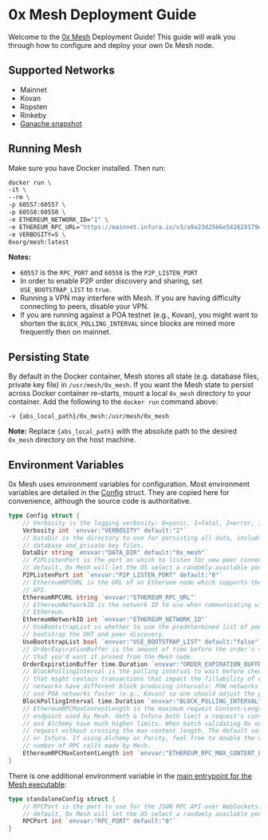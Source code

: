# 0x Mesh Deployment Guide

Welcome to the [0x Mesh](https://github.com/0xProject/0x-mesh) Deployment Guide!
This guide will walk you through how to configure and deploy your own 0x Mesh
node.

## Supported Networks

- Mainnet
- Kovan
- Ropsten
- Rinkeby
- [Ganache snapshot](https://cloud.docker.com/u/0xorg/repository/docker/0xorg/mesh-ganache-cli)

## Running Mesh

Make sure you have Docker installed. Then run:

```bash
docker run \
-it \
--rm \
-p 60557:60557 \
-p 60558:60558 \
-e ETHEREUM_NETWORK_ID="1" \
-e ETHEREUM_RPC_URL="https://mainnet.infura.io/v3/a9a23d2566e542629179d6372ace13c9" \
-e VERBOSITY=5 \
0xorg/mesh:latest
```

**Notes:**

- `60557` is the `RPC_PORT` and `60558` is the `P2P_LISTEN_PORT`
- In order to enable P2P order discovery and sharing, set `USE_BOOTSTRAP_LIST` to `true`.
- Running a VPN may interfere with Mesh. If you are having difficulty connecting to peers, disable your VPN.
- If you are running against a POA testnet (e.g., Kovan), you might want to shorten the `BLOCK_POLLING_INTERVAL` since blocks are mined more frequently then on mainnet.

## Persisting State

By default in the Docker container, Mesh stores all state (e.g. database files,
private key file) in `/usr/mesh/0x_mesh`. If you want the Mesh state to persist
across Docker container re-starts, mount a local `0x_mesh` directory to your
container. Add the following to the `docker run` command above:

```
-v {abs_local_path}/0x_mesh:/usr/mesh/0x_mesh
```

**Note:** Replace `{abs_local_path}` with the absolute path to the desired `0x_mesh` directory on the host machine.

## Environment Variables

0x Mesh uses environment variables for configuration. Most environment variables
are detailed in the [Config](https://godoc.org/github.com/0xProject/0x-mesh/core#Config)
struct. They are copied here for convenience, although the source code is
authoritative.

```go
type Config struct {
    // Verbosity is the logging verbosity: 0=panic, 1=fatal, 2=error, 3=warn, 4=info, 5=debug 6=trace
    Verbosity int `envvar:"VERBOSITY" default:"2"`
    // DataDir is the directory to use for persisting all data, including the
    // database and private key files.
    DataDir string `envvar:"DATA_DIR" default:"0x_mesh"`
    // P2PListenPort is the port on which to listen for new peer connections. By
    // default, 0x Mesh will let the OS select a randomly available port.
    P2PListenPort int `envvar:"P2P_LISTEN_PORT" default:"0"`
    // EthereumRPCURL is the URL of an Etheruem node which supports the JSON RPC
    // API.
    EthereumRPCURL string `envvar:"ETHEREUM_RPC_URL"`
    // EthereumNetworkID is the network ID to use when communicating with
    // Ethereum.
    EthereumNetworkID int `envvar:"ETHEREUM_NETWORK_ID"`
    // UseBootstrapList is whether to use the predetermined list of peers to
    // bootstrap the DHT and peer discovery.
    UseBootstrapList bool `envvar:"USE_BOOTSTRAP_LIST" default:"false"`
    // OrderExpirationBuffer is the amount of time before the order's stipulated expiration time
    // that you'd want it pruned from the Mesh node.
    OrderExpirationBuffer time.Duration `envvar:"ORDER_EXPIRATION_BUFFER" default:"10s"`
    // BlockPollingInterval is the polling interval to wait before checking for a new Ethereum block
    // that might contain transactions that impact the fillability of orders stored by Mesh. Different
    // networks have different block producing intervals: POW networks are typically slower (e.g., Mainnet)
    // and POA networks faster (e.g., Kovan) so one should adjust the polling interval accordingly.
    BlockPollingInterval time.Duration `envvar:"BLOCK_POLLING_INTERVAL" default:"5s"`
    // EthereumRPCMaxContentLength is the maximum request Content-Length accepted by the backing Ethereum RPC
	// endpoint used by Mesh. Geth & Infura both limit a request's content length to 1024 * 512 Bytes. Parity
	// and Alchemy have much higher limits. When batch validating 0x orders, we will fit as many orders into a
	// request without crossing the max content length. The default value is appropriate for operators using Geth
	// or Infura. If using Alchemy or Parity, feel free to double the default max in order to reduce the
	// number of RPC calls made by Mesh.
	EthereumRPCMaxContentLength int `envvar:"ETHEREUM_RPC_MAX_CONTENT_LENGTH" default:"524288"`
}
```

There is one additional environment variable in the [main entrypoint for the
Mesh executable](https://github.com/0xProject/0x-mesh/blob/master/cmd/mesh/main.go):

```go
type standaloneConfig struct {
    // RPCPort is the port to use for the JSON RPC API over WebSockets. By
    // default, 0x Mesh will let the OS select a randomly available port.
    RPCPort int `envvar:"RPC_PORT" default:"0"`
}
```
